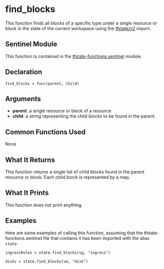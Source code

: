 # find_blocks
This function finds all blocks of a specific type under a single resource or block in the state of the current workspace using the [tfstate/v2](https://www.terraform.io/docs/cloud/sentinel/import/tfstate-v2.html) import.

## Sentinel Module
This function is contained in the [tfstate-functions.sentinel](../tfstate-functions.sentinel) module.

## Declaration
`find_blocks = func(parent, child)`

## Arguments
* **parent**: a single resource or block of a resource
* **child**: a string representing the child blocks to be found in the parent.

## Common Functions Used
None

## What It Returns
This function returns a single list of child blocks found in the parent resource or block. Each child block is represented by a map.

## What It Prints
This function does not print anything.

## Examples
Here are some examples of calling this function, assuming that the tfstate-functions.sentinel file that contains it has been imported with the alias `state`:
```
ingressRules = state.find_blocks(sg, "ingress")

disks = state.find_blocks(vm, "disk")
```
